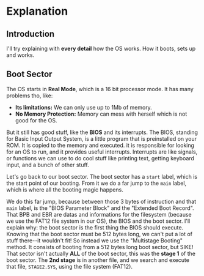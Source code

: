 # Explanation

## Introduction

I'll try explaining with **every detail** how the OS works.
How it boots, sets up and works.

## Boot Sector

The OS starts in **Real Mode**, which is a 16 bit processor mode.
It has many problems tho, like:
-   **Its limitations:** We can only use up to 1Mb of memory.
-   **No Memory Protection:** Memory can mess with herself
    which is not good for the OS.

But it still has good stuff, like the **BIOS** and its interrupts.
The BIOS, standing for Basic Input Output System, is a little 
program that is preinstalled on your ROM. It is copied to
the memory and executed. it is responsible for looking
for an OS to run, and it provides useful interrupts.
Interrupts are like signals, or functions we can use to do
cool stuff like printing text, getting keyboard input,
and a bunch of other stuff.

Let's go back to our boot sector. The boot sector has a `start`
label, which is the start point of our booting. From it we 
do a far jump to the `main` label, which is where all the booting
magic happens.

We do this far jump, because between those 3 bytes of instruction
and that `main` label, is the "BIOS Parameter Block" and
the "Extended Boot Record". That BPB and EBR are datas
and informations for the filesystem (because we use the FAT12 
file system in our OS), the BIOS and the boot sector.
I'll explain why: the boot sector is the first thing the BIOS
should execute. Knowing that the boot sector must be 512 bytes
long, we can't put a lot of stuff there--it wouldn't fit!
So instead we use the "Multistage Booting" method.
It consists of booting from a 512 bytes long boot sector, but SIKE!
That sector isn't actually **ALL** of the boot sector, this was
the **stage 1** of the boot sector. The **2nd stage** is in another
file, and we search and execute that file, `STAGE2.SYS`,
using the file system (FAT12).

